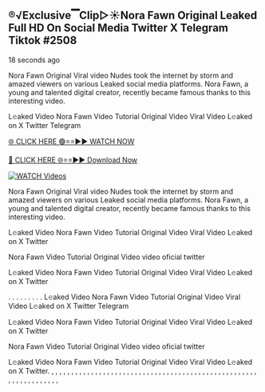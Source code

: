 ## ®️√Exclusive▔Clip▷☀️Nora Fawn Original Leaked Full HD On Social Media Twitter X Telegram Tiktok #2508

18 seconds ago

Nora Fawn Original Viral video Nudes took the internet by storm and amazed viewers on various Leaked social media platforms. Nora Fawn, a young and talented digital creator, recently became famous thanks to this interesting video.

L𝚎aked Video Nora Fawn Video Tutorial Original Video Viral Video L𝚎aked on X Twitter Telegram

[🌐 CLICK HERE 🟢==►► WATCH NOW](https://celebleakednudes.com/watch-leaked-video/)

[🔴 CLICK HERE 🌐==►► Download Now](https://celebleakednudes.com/watch-leaked-video/)

[![WATCH Videos](https://i.imgur.com/dJHk4Zq.gif)](https://celebleakednudes.com/watch-leaked-video/)

Nora Fawn Original Viral video Nudes took the internet by storm and amazed viewers on various Leaked social media platforms. Nora Fawn, a young and talented digital creator, recently became famous thanks to this interesting video.

L𝚎aked Video Nora Fawn Video Tutorial Original Video Viral Video L𝚎aked on X Twitter

Nora Fawn Video Tutorial Original Video video oficial twitter

L𝚎aked Video Nora Fawn Video Tutorial Original Video Viral Video L𝚎aked on X Twitter

. . . . . . . . . L𝚎aked Video Nora Fawn Video Tutorial Original Video Viral Video L𝚎aked on X Twitter Telegram

L𝚎aked Video Nora Fawn Video Tutorial Original Video Viral Video L𝚎aked on X Twitter

Nora Fawn Video Tutorial Original Video video oficial twitter

L𝚎aked Video Nora Fawn Video Tutorial Original Video Viral Video L𝚎aked on X Twitter.
,
,
,
,
,
,
,
,
,
,
,
,
,
,
,
,
,
,
,
,
,
,
,
,
,
,
,
,
,
,
,
,
,
,
,
,
,
,
,
,
,
,
,
,
,
,
,
,
,
,
,
,
,
,
,
,
,
,
,
,
,
,
,
,
,
